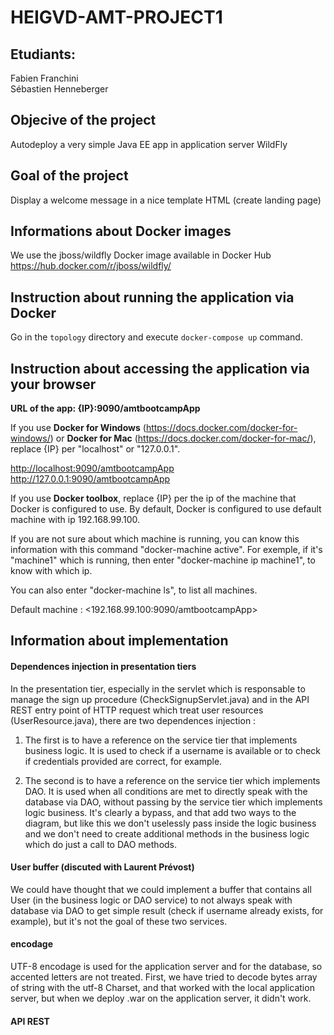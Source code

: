 # HEIGVD-AMT-PROJECT1

## Etudiants:
Fabien Franchini  
Sébastien Henneberger    

## Objecive of the project
Autodeploy a very simple Java EE app in application server WildFly

## Goal of the project
Display a welcome message in a nice template HTML (create landing page)

## Informations about Docker images
We use the jboss/wildfly Docker image available in Docker Hub
https://hub.docker.com/r/jboss/wildfly/

## Instruction about running the application via Docker
Go in the `topology` directory and execute `docker-compose up` command.

## Instruction about accessing the application via your browser
**URL of the app: {IP}:9090/amtbootcampApp**

If you use **Docker for Windows** (<https://docs.docker.com/docker-for-windows/>) or **Docker for Mac** (<https://docs.docker.com/docker-for-mac/>), replace {IP} per "localhost" or "127.0.0.1".

<http://localhost:9090/amtbootcampApp>   
<http://127.0.0.1:9090/amtbootcampApp>

If you use **Docker toolbox**, replace {IP} per the ip of the machine that Docker is configured to use. By default, Docker is configured to use default machine with ip 192.168.99.100.

If you are not sure about which machine is running, you can know this information with this command "docker-machine active".
For exemple, if it's "machine1" which is running, then enter "docker-machine ip machine1", to know with which ip.

You can also enter "docker-machine ls", to list all machines.

Default machine : <192.168.99.100:9090/amtbootcampApp>

## Information about implementation

#### Dependences injection in presentation tiers

In the presentation tier, especially in the servlet which is responsable to manage the sign up procedure (CheckSignupServlet.java) and in the API REST entry point of HTTP request which treat user resources (UserResource.java), there are two dependences injection :

1. The first is to have a reference on the service tier that implements business logic. It is used to check if a username is available or to check if credentials provided are correct, for example.

2. The second is to have a reference on the service tier which implements DAO. It is used when all conditions are met to directly speak with the database via DAO, without passing by the service tier which implements logic business. It's clearly a bypass, and that add two ways to the diagram, but like this we don't uselessly pass inside the logic business and we don't need to create additional methods in the business logic which do just a call to DAO methods.

#### User buffer (discuted with Laurent Prévost)
We could have thought that we could implement a buffer that contains all User (in the business logic or DAO service) to not always speak with database via DAO to get simple result (check if username already exists, for example), but it's not the goal of these two services.

#### encodage
UTF-8 encodage is used for the application server and for the database, so accented letters are not treated. First, we have tried to decode bytes array of string with the utf-8 Charset, and that worked with the local application server, but when we deploy .war on the application server, it didn't work.

#### API REST










